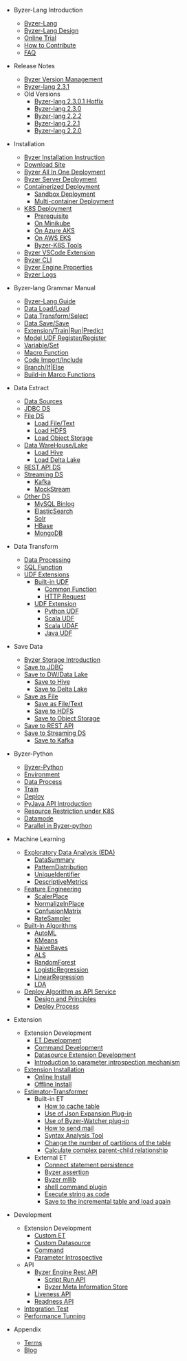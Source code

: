 - Byzer-Lang Introduction
  * [Byzer-Lang](/byzer-lang/en-us/introduction/byzer_lang_intro.md)
  * [Byzer-Lang Design](/byzer-lang/en-us/introduction/byzer_lang_design.md)
  * [Online Trial](/byzer-lang/en-us/introduction/online_trial.md)
  * [How to Contribute](/byzer-lang/en-us/appendix/contribute.md)  
  * [FAQ](/byzer-lang/en-us/faq/byzerlang_FAQ.md)

- Release Notes
  * [Byzer Version Management](/byzer-lang/en-us/release-notes/README.md)
  * [Byzer-lang 2.3.1](/byzer-lang/en-us/release-notes/2.3.1.md)
  - Old Versions
    * [Byzer-lang 2.3.0.1 Hotfix](/byzer-lang/en-us/release-notes/2.3.0.1.md)
    * [Byzer-lang 2.3.0](/byzer-lang/en-us/release-notes/2.3.0.md)
    * [Byzer-lang 2.2.2](/byzer-lang/en-us/release-notes/2.2.2.md)
    * [Byzer-lang 2.2.1](/byzer-lang/en-us/release-notes/2.2.1.md)
    * [Byzer-lang 2.2.0](/byzer-lang/en--us/release-notes/2.2.0.md)

- Installation
  * [Byzer Installation Instruction](/byzer-lang/en-us/installation/README.md)
  * [Download Site](/byzer-lang/en-us/installation/download/site.md)
  * [Byzer All In One Deployment](/byzer-lang/en-us/installation/server/byzer-all-in-one-deployment.md)
  * [Byzer Server Deployment](/byzer-lang/en-us/installation/server/binary-installation.md)
  * [Containerized Deployment](/byzer-lang/en-us/installation/containerized-deployment/containerized-deployment.md)
    * [Sandbox Deployment](/byzer-lang/en-us/installation/containerized-deployment/sandbox-standalone.md)
    * [Multi-container Deployment](/byzer-lang/en-us/installation/containerized-deployment/muti-continer.md)
  * [K8S Deployment](/byzer-lang/en-us/installation/k8s/k8s-deployment.md)
    * [Prerequisite](/byzer-lang/en-us/installation/k8s/k8s-prerequisites.md)
    * [On Minikube](/byzer-lang/en-us/installation/k8s/byzer-on-minikube.md)
    * [On Azure AKS](/byzer-lang/en-us/installation/k8s/byzer-on-azure.md)
    * [On AWS EKS](/byzer-lang/en-us/installation/k8s/byzer-on-aws.md)
    * [Byzer-K8S Tools](/byzer-lang/en-us/installation/k8s/byzer-k8s-tool.md)
  * [Byzer VSCode Extension](/byzer-lang/en-us/installation/vscode/byzer-vscode-extension-installation.md)
  * [Byzer CLI](/byzer-lang/en-us/installation/cli/byzer-cli.md)
  * [Byzer Engine Properties](/byzer-lang/en-us/installation/configuration/byzer-lang-configuration.md)
  * [Byzer Logs](/byzer-lang/en-us/installation/logs/log.md)
  
- Byzer-lang Grammar Manual
  * [Byzer-Lang Guide](/byzer-lang/en-us/grammar/outline.md)  
  * [Data Load/Load](/byzer-lang/en-us/grammar/load.md)
  * [Data Transform/Select](/byzer-lang/en-us/grammar/select.md)
  * [Data Save/Save](/byzer-lang/en-us/grammar/save.md)
  * [Extension/Train|Run|Predict](/byzer-lang/en-us/grammar/et_statement.md)
  * [Model,UDF Register/Register](/byzer-lang/en-us/grammar/register.md)  
  * [Variable/Set](/byzer-lang/en-us/grammar/set.md)
  * [Macro Function](/byzer-lang/en-us/grammar/macro.md)
  * [Code Import/Include](/byzer-lang/en-us/grammar/include.md)
  * [Branch/If|Else](/byzer-lang/en-us/grammar/branch_statement.md)
  * [Build-in Marco Functions](/byzer-lang/en-us/grammar/commands.md)

- Data Extract
    - [Data Sources](/byzer-lang/en-us/datasource/README.md)
    - [JDBC DS](/byzer-lang/en-us/datasource/jdbc/jdbc.md)
    - [File DS](/byzer-lang/en-us/datasource/file/README.md)
      - [Load File/Text](/byzer-lang/en-us/datasource/file/file.md)
      - [Load HDFS ](/byzer-lang/en-us/datasource/file/hdfs.md)
      - [Load Object Storage](/byzer-lang/en-us/datasource/file/object_storage.md)
    - [Data WareHouse/Lake](/byzer-lang/en-us/datasource/dw/README.md)
      * [Load Hive](/byzer-lang/en-us/datasource/dw/hive.md)
      * [Load Delta Lake](/byzer-lang/en-us/datasource/dw/delta_lake.md)
    - [REST API DS](/byzer-lang/en-us/datasource/restapi/restapi.md)
    - [Streaming DS](/byzer-lang/en-us/datasource/streaming/README.md)
      * [Kafka](/byzer-lang/en-us/datasource/streaming/kafka.md)
      * [MockStream](/byzer-lang/en-us/datasource/streaming/mock_streaming.md)
    - [Other DS](/byzer-lang/en-us/datasource/others/RAEDME.md)
      * [MySQL Binlog](/byzer-lang/en-us/datasource/others/mysql_binlog.md)
      * [ElasticSearch](/byzer-lang/en-us/datasource/others/es.md)
      * [Solr](/byzer-lang/en-us/datasource/others/solr.md)
      * [HBase](/byzer-lang/en-us/datasource/others/hbase.md)
      * [MongoDB](/byzer-lang/en-us/datasource/others/mongodb.md)

- Data Transform
  - [Data Processing](/byzer-lang/en-us/transform/README.md)
  - [SQL Function](/byzer-lang/en-us/transform/sql_func/README.md)
  - [UDF Extensions](/byzer-lang/en-us/transform/udf/README.md)
    * [Built-in UDF](/byzer-lang/en-us/transform/udf/built_in_udf/README.md)
      * [Common Function](/byzer-lang/en-us/transform/udf/built_in_udf/udf_funcs.md)
      * [HTTP Request](/byzer-lang/en-us/transform/udf/built_in_udf/http.md)
    * [UDF Extension](/byzer-lang/en-us/transform/udf/extend_udf/README.md)
      * [Python UDF](/byzer-lang/en-us/transform/udf/extend_udf/python_udf.md)
      * [Scala UDF](/byzer-lang/en-us/transform/udf/extend_udf/scala_udf.md)
      * [Scala UDAF](/byzer-lang/en-us/transform/udf/extend_udf/scala_udaf.md)
      * [Java UDF](/byzer-lang/en-us/transform/udf/extend_udf/java_udf.md)  

- Save Data
  - [Byzer Storage Introduction](/byzer-lang/en-us/save_data/README.md)
  - [Save to JDBC](/byzer-lang/en-us/save_data/jdbc/jdbc.md)
  - [Save to DW/Data Lake](/byzer-lang/en-us/save_data/dw/README.md)
    * [Save to Hive](/byzer-lang/en-us/save_data/dw/hive.md)
    * [Save to Delta Lake](/byzer-lang/en-us/save_data/dw/delta.md)
  - [Save as File](/byzer-lang/en-us/save_data/file/README.md)
    - [Save as File/Text](/byzer-lang/en-us/save_data/file/file.md)
    - [Save to HDFS](/byzer-lang/en-us/save_data/file/hdfs.md)
    - [Save to Object Storage](/byzer-lang/en-us/save_data/file/object_storage.md)
  - [Save to REST API](/byzer-lang/en-us/save_data/restapi/README.md)
  - [Save to Streaming DS](/byzer-lang/en-us/save_data/README.md)
    * [Save to Kafka](/byzer-lang/en-us/save_data/streaming/kafka.md)

- Byzer-Python
    * [Byzer-Python](/byzer-lang/en-us/python/README.md)
    * [Environment](/byzer-lang/en-us/python/env.md)
    * [Data Process](/byzer-lang/en-us/python/etl.md)
    * [Train](/byzer-lang/en-us/python/train.md)
    * [Deploy](/byzer-lang/en-us/python/deploy_model.md)
    * [PyJava API Introduction](/byzer-lang/en-us/python/pyjava.md)
    * [Resource Restriction under K8S](/byzer-lang/en-us/python/k8s_resource.md)
    * [Datamode](/byzer-lang/en-us/python/datamode.md)
    * [Parallel in Byzer-python](/byzer-lang/en-us/python/py_parallel.md)

- Machine Learning
    * [Exploratory Data Analysis (EDA)](/byzer-lang/en-us/ml/eda/README.md)
      * [DataSummary](/byzer-lang/en-us/ml/eda/DataSummary.md)
      * [PatternDistribution](/byzer-lang/en-us/ml/eda/PatternDistribution.md)
      * [UniqueIdentifier](/byzer-lang/en-us/ml/eda/external/UniqueIdentifier.md)
      * [DescriptiveMetrics](/byzer-lang/en-us/ml/eda/external/DescriptiveMetrics.md)
    * [Feature Engineering](/byzer-lang/en-us/ml/feature/README.md)
        * [ScalerPlace](/byzer-lang/en-us/ml/feature/scale.md)
        * [NormalizeInPlace](/byzer-lang/en-us/ml/feature/normalize.md)
        * [ConfusionMatrix](/byzer-lang/en-us/ml/feature/confusion_matrix.md)
        * [RateSampler](/byzer-lang/en-us/ml/feature/rate_sample.md)
    * [Built-In Algorithms](/byzer-lang/en-us/ml/algs/README.md)
        * [AutoML](/byzer-lang/en-us/ml/algs/auto_ml.md) 
        * [KMeans](/byzer-lang/en-us/ml/algs/kmeans.md)
        * [NaiveBayes](/byzer-lang/en-us/ml/algs/naive_bayes.md)
        * [ALS](/byzer-lang/en-us/ml/algs/als.md)
        * [RandomForest](/byzer-lang/en-us/ml/algs/random_forest.md) 
        * [LogisticRegression](/byzer-lang/en-us/ml/algs/logistic_regression.md)
        * [LinearRegression](/byzer-lang/en-us/ml/algs/linear_regression.md)
        * [LDA](/byzer-lang/en-us/ml/algs/lda.md)
    * [Deploy Algorithm as API Service](/byzer-lang/en-us/ml/api_service/README.md)
        * [Design and Principles](/byzer-lang/en-us/ml/api_service/design.md)
        * [Deploy Process](/byzer-lang/en-us/ml/api_service/process.md)

- Extension
    * Extension Development
      * [ET Development](/byzer-lang/en-us/extension/dev/et_dev.md)
      * [Command Development](/byzer-lang/en-us/extension/dev/et_command.md)
      * [Datasource Extension Development](/byzer-lang/en-us/extension/dev/ds_dev.md)
      * [Introduction to parameter introspection mechanism](/byzer-lang/en-us/extension/dev/et_params_dev.md)
    * [Extension Installation](/byzer-lang/en-us/extension/README.md)
        * [Online Install](/byzer-lang/en-us/extension/installation/online_install.md)
        * [Offline Install](/byzer-lang/en-us/extension/installation/offline_install.md)
    * [Estimator-Transformer](/byzer-lang/en-us/extension/et/README.md)
        * Built-in ET
            * [How to cache table](/byzer-lang/en-us/extension/et/CacheExt.md)
            * [Use of Json Expansion Plug-in](/byzer-lang/en-us/extension/et/JsonExpandExt.md)
            * [Use of Byzer-Watcher plug-in](/byzer-lang/en-us/extension/et/byzer-watcher.md)
            * [How to send mail](/byzer-lang/en-us/extension/et/SendMessage.md)
            * [Syntax Analysis Tool](/byzer-lang/en-us/extension/et/SyntaxAnalyzeExt.md)
            * [Change the number of partitions of the table](/byzer-lang/en-us/extension/et/TableRepartition.md)
            * [Calculate complex parent-child relationship](/byzer-lang/en-us/extension/et/TreeBuildExt.md)
        * External ET
            * [Connect statement persistence](/byzer-lang/en-us/extension/et/external/connect-persist.md)
            * [Byzer assertion](/byzer-lang/en-us/extension/et/external/mlsql-assert.md)
            * [Byzer mllib](/byzer-lang/en-us/extension/et/external/mlsql-mllib.md)
            * [shell command plugin](/byzer-lang/en-us/extension/et/external/mlsql-shell.md)
            * [Execute string as code](/byzer-lang/en-us/extension/et/external/run-script.md)
            * [Save to the incremental table and load again](/byzer-lang/en-us/extension/et/external/save-then-load.md)

- Development
    * Extension Development
      * [Custom ET](/byzer-lang/en-us/extension/dev/et_dev.md)
      * [Custom Datasource](/byzer-lang/en-us/extension/dev/ds_dev.md)
      * [Command](/byzer-lang/en-us/extension/dev/et_command.md)
      * [Parameter Introspective](/byzer-lang/en-us/extension/dev/et_params_dev.md)
    * API
      * [Byzer Engine Rest API](/byzer-lang/en-us/developer/api/README.md)
        * [Script Run API](/byzer-lang/en-us/developer/api/run_script_api.md)
        * [Byzer Meta Information Store](/byzer-lang/en-us/developer/api/meta_store.md)
      * [Liveness API](/byzer-lang/en-us/developer/api/liveness.md)
      * [Readness API](/byzer-lang/en-us/developer/api/readiness.md)
    * [Integration Test](/byzer-lang/en-us/developer/it/integration_test.md)     
    * [Performance Tunning](/byzer-lang/en-us/developer/tunning/dynamic_resource.md)

- Appendix
    * [Terms](/byzer-lang/en-us/appendix/terms.md)  
    * [Blog](/byzer-lang/en-us/appendix/blog.md)   

